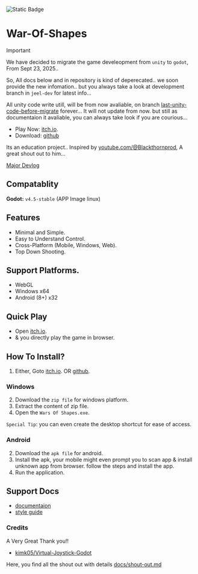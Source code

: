 ![Static Badge](https://img.shields.io/badge/Release-Prototype-blue)


# War-Of-Shapes

> [!IMPORTANT]
> We have decided to migrate the game develeopment from `unity` to `godot`, From Sept 23, 2025..
>
> So, All docs below and in repository is kind of deperecated.. we soon provide the new infomation.. but you always take a look at development branch in `jeel-dev` for latest info...
>
> All unity code write utill, will be from now avaliable, on branch [last-unity-code-before-migrate](https://github.com/JeelDobariya38/War-Of-Shapes/tree/last-unity-code-before-migrate) forever...
> It will not update from now. but still as documentaion it avaliable, you can always take look if you are courious...

- Play Now: [itch.io](https://jeeldobariya38.itch.io/wars-of-shapes).
- Download: [github](https://github.com/JeelDobariya38/War-Of-Shapes/releases)

Its an education project.. Inspired by [youtube.com/@Blackthornprod](https://www.youtube.com/watch?v=_Z1t7MNk0c4), A great shout out to him...

[Major Devlog](https://jeeldobariya38.itch.io/wars-of-shapes/devlog/1039162/project-trajectory-look-forward-to-future)


## Compatablity

**Godot:** `v4.5-stable` (APP Image linux)


## Features

- Minimal and Simple.
- Easy to Understand Control.
- Cross-Platform (Mobile, Windows, Web).
- Top Down Shooting.


## Support Platforms.

- WebGL
- Windows x64
- Android (8+) x32


## Quick Play

- Open [itch.io](https://jeeldobariya38.itch.io/wars-of-shapes).
- & you directly play the game in browser.


## How To Install?

1. Either, Goto [itch.io](https://jeeldobariya38.itch.io/wars-of-shapes). OR [github](https://github.com/JeelDobariya38/War-Of-Shapes/releases/latest).

### Windows

2. Download the `zip file` for windows platform.
3. Extract the content of zip file.
4. Open the `Wars Of Shapes.exe`.

`Special Tip`: you can even create the desktop shortcut for ease of access.

### Android

2. Download the `apk file` for android.
3. Install the apk, your mobile might even prompt you to scan app & install unknown app from browser. follow the steps and install the app.
4. Run the application.

## Support Docs

- [documentaion](docs/)
- [style guide](docs/style-guide.md)

### Credits

A Very Great Thank you!!

- [kimk05/Virtual-Joystick-Godot](https://github.com/kimk05/Virtual-Joystick-Godot)

Here, you find all the shout out with details [docs/shout-out.md](docs/shout-out.md)
